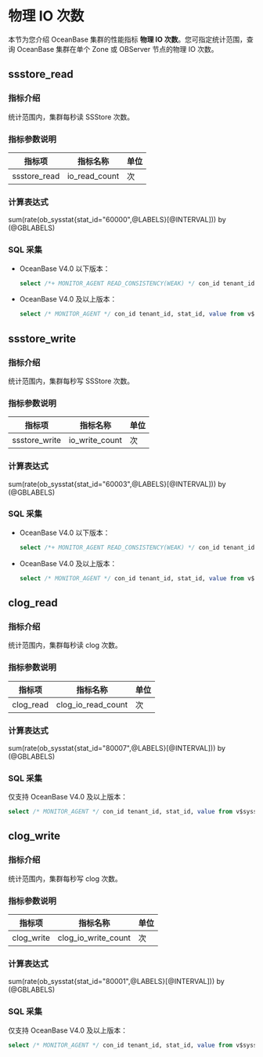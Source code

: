 # 物理 IO 次数

本节为您介绍 OceanBase 集群的性能指标 **物理 IO 次数**。您可指定统计范围，查询 OceanBase 集群在单个 Zone 或 OBServer 节点的物理 IO 次数。

## ssstore_read

### 指标介绍

统计范围内，集群每秒读 SSStore 次数。

### 指标参数说明

| **指标项** | **指标名称** | **单位** |
|---------|----------|--------|
| ssstore_read    | io_read_count | 次      |

### 计算表达式

sum(rate(ob_sysstat{stat_id="60000",@LABELS}[@INTERVAL])) by (@GBLABELS)

### SQL 采集

* OceanBase V4.0 以下版本：

  ```sql
  select /*+ MONITOR_AGENT READ_CONSISTENCY(WEAK) */ con_id tenant_id, stat_id, value from v$sysstat where stat_id IN (60000) and (con_id > 1000 or con_id = 1) and class < 1000
  ```

* OceanBase V4.0 及以上版本：

  ```sql
  select /* MONITOR_AGENT */ con_id tenant_id, stat_id, value from v$sysstat where stat_id IN (60000) and (con_id > 1000 or con_id = 1) and class < 1000
  ```

## ssstore_write

### 指标介绍

统计范围内，集群每秒写 SSStore 次数。

### 指标参数说明

| **指标项** | **指标名称** | **单位** |
|---------|----------|--------|
| ssstore_write  | io_write_count | 次      |

### 计算表达式

sum(rate(ob_sysstat{stat_id="60003",@LABELS}[@INTERVAL])) by (@GBLABELS)

### SQL 采集

* OceanBase V4.0 以下版本：

  ```sql
  select /*+ MONITOR_AGENT READ_CONSISTENCY(WEAK) */ con_id tenant_id, stat_id, value from v$sysstat where stat_id IN (60003) and (con_id > 1000 or con_id = 1) and class < 1000
  ```

* OceanBase V4.0 及以上版本：

  ```sql
  select /* MONITOR_AGENT */ con_id tenant_id, stat_id, value from v$sysstat where stat_id IN (60003) and (con_id > 1000 or con_id = 1) and class < 1000
  ```

## clog_read

### 指标介绍

统计范围内，集群每秒读 clog 次数。

### 指标参数说明

| **指标项** | **指标名称** | **单位** |
|---------|----------|--------|
| clog_read  | clog_io_read_count | 次      |

### 计算表达式

sum(rate(ob_sysstat{stat_id="80007",@LABELS}[@INTERVAL])) by (@GBLABELS)

### SQL 采集

仅支持 OceanBase V4.0 及以上版本：

  ```sql
  select /* MONITOR_AGENT */ con_id tenant_id, stat_id, value from v$sysstat where stat_id IN (80007) and (con_id > 1000 or con_id = 1) and class < 1000
  ```

## clog_write

### 指标介绍

统计范围内，集群每秒写 clog 次数。

### 指标参数说明

| **指标项** | **指标名称** | **单位** |
|---------|----------|--------|
| clog_write  | clog_io_write_count | 次      |

### 计算表达式

sum(rate(ob_sysstat{stat_id="80001",@LABELS}[@INTERVAL])) by (@GBLABELS)

### SQL 采集

仅支持 OceanBase V4.0 及以上版本：

  ```sql
  select /* MONITOR_AGENT */ con_id tenant_id, stat_id, value from v$sysstat where stat_id IN (80001) and (con_id > 1000 or con_id = 1) and class < 1000
  ```
